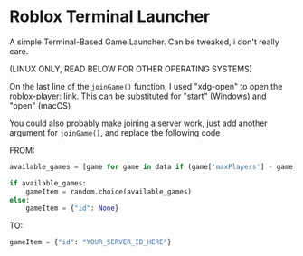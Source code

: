 # Roblox Terminal Launcher 

A simple Terminal-Based Game Launcher. Can be tweaked, i don't really care. 

(LINUX ONLY, READ BELOW FOR OTHER OPERATING SYSTEMS)

On the last line of the `joinGame()` function, I used "xdg-open" to open the roblox-player: link. This can be substituted for "start" (Windows) and "open" (macOS)

You could also probably make joining a server work, just add another argument for `joinGame()`, and replace the following code

FROM:
```py
available_games = [game for game in data if (game['maxPlayers'] - game['playing']) >= 3]

if available_games:
    gameItem = random.choice(available_games)
else:
    gameItem = {"id": None}
```

TO:
```py
gameItem = {"id": "YOUR_SERVER_ID_HERE"}
```